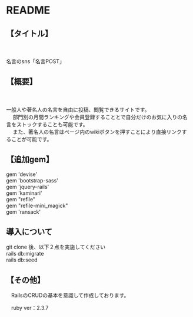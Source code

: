# README

<h2>【タイトル】</h2>
　<p>名言のsns「名言POST」</p>

<h2>【概要】</h2>
　<p>一般人や著名人の名言を自由に投稿、閲覧できるサイトです。<br>
  　 部門別の月間ランキングや会員登録することとで自分だけのお気に入りの名言をストックすることも可能です。</br>
　   また、著名人の名言はページ内のwikiボタンを押すことにより直接リンクすることが可能です。</p>


<h2>【追加gem】</h2>
	<p>gem 'devise'<br>
		gem 'bootstrap-sass'<br>
		gem 'jquery-rails'<br>
		gem 'kaminari'<br>
		gem "refile"<br>
		gem "refile-mini_magick"<br>
		gem 'ransack'<br></p>

<h2>導入について</h2>
	<p>git clone 後、以下２点を実施してください<br>
	   rails db:migrate<br>
	   rails db:seed</p>
<h2>【その他】</h2>
<p>　RailsのCRUDの基本を意識して作成しております。</p>
 
<p>　ruby ver：2.3.7</p>
